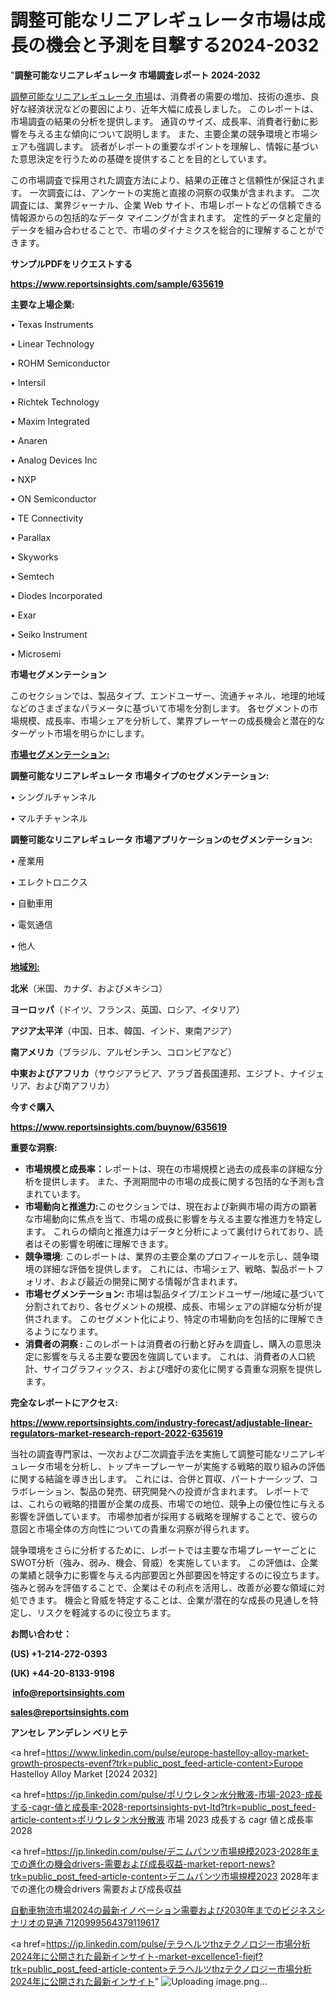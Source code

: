 # 調整可能なリニアレギュレータ市場は成長の機会と予測を目撃する2024-2032

"<strong>調整可能なリニアレギュレータ 市場調査レポート 2024-2032</strong>

<a href=https://www.reportsinsights.com/sample/635619>調整可能なリニアレギュレータ 市場</a>は、消費者の需要の増加、技術の進歩、良好な経済状況などの要因により、近年大幅に成長しました。 このレポートは、市場調査の結果の分析を提供します。 通貨のサイズ、成長率、消費者行動に影響を与える主な傾向について説明します。 また、主要企業の競争環境と市場シェアも強調します。 読者がレポートの重要なポイントを理解し、情報に基づいた意思決定を行うための基礎を提供することを目的としています。

この市場調査で採用された調査方法により、結果の正確さと信頼性が保証されます。 一次調査には、アンケートの実施と直接の洞察の収集が含まれます。 二次調査には、業界ジャーナル、企業 Web サイト、市場レポートなどの信頼できる情報源からの包括的なデータ マイニングが含まれます。 定性的データと定量的データを組み合わせることで、市場のダイナミクスを総合的に理解することができます。

<strong><b>サンプルPDFをリクエストする</b></strong>

<a href=https://www.reportsinsights.com/sample/635619><strong><u>https://www.reportsinsights.com/sample/635619</u></strong></a>

<strong>主要な上場企業:</strong>

• Texas Instruments

• Linear Technology

• ROHM Semiconductor

• Intersil

• Richtek Technology

• Maxim Integrated

• Anaren

• Analog Devices Inc

• NXP

• ON Semiconductor

• TE Connectivity

• Parallax

• Skyworks

• Semtech

• Diodes Incorporated

• Exar

• Seiko Instrument

• Microsemi

<strong>市場セグメンテーション</strong>

このセクションでは、製品タイプ、エンドユーザー、流通チャネル、地理的地域などのさまざまなパラメータに基づいて市場を分割します。 各セグメントの市場規模、成長率、市場シェアを分析して、業界プレーヤーの成長機会と潜在的なターゲット市場を明らかにします。

<strong><u>市場セグメンテーション</u></strong><strong><u>:</u></strong>

<strong>調整可能なリニアレギュレータ 市場タイプのセグメンテーション:</strong>

• シングルチャンネル

• マルチチャンネル

<strong>調整可能なリニアレギュレータ 市場アプリケーションのセグメンテーション:</strong>

• 産業用

• エレクトロニクス

• 自動車用

• 電気通信

• 他人

<strong><u>地域別</u></strong><strong><u>:</u></strong>

<strong>北米</strong>（米国、カナダ、およびメキシコ）

<strong>ヨーロッパ</strong>（ドイツ、フランス、英国、ロシア、イタリア）

<strong>アジア太平洋</strong>（中国、日本、韓国、インド、東南アジア）

<strong>南アメリカ</strong>（ブラジル、アルゼンチン、コロンビアなど）

<strong>中東およびアフリカ</strong>（サウジアラビア、アラブ首長国連邦、エジプト、ナイジェリア、および南アフリカ）

<strong>今すぐ購入</strong>

<a href=https://www.reportsinsights.com/buynow/635619><strong><u>https://www.reportsinsights.com/buynow/635619</u></strong></a>

<strong>重要な洞察:</strong>
<ul>
  <li><strong>市場規模と成長率：</strong>レポートは、現在の市場規模と過去の成長率の詳細な分析を提供します。 また、予測期間中の市場の成長に関する包括的な予測も含まれています。</li>
  <li><strong>市場動向と推進力:</strong>このセクションでは、現在および新興市場の両方の顕著な市場動向に焦点を当て、市場の成長に影響を与える主要な推進力を特定します。 これらの傾向と推進力はデータと分析によって裏付けられており、読者はその影響を明確に理解できます。</li>
  <li><strong>競争環境</strong>: このレポートは、業界の主要企業のプロフィールを示し、競争環境の詳細な評価を提供します。 これには、市場シェア、戦略、製品ポートフォリオ、および最近の開発に関する情報が含まれます。</li>
  <li><strong>市場セグメンテーション: </strong>市場は製品タイプ/エンドユーザー/地域に基づいて分割されており、各セグメントの規模、成長、市場シェアの詳細な分析が提供されます。 このセグメント化により、特定の市場動向を包括的に理解できるようになります。</li>
  <li><strong>消費者の洞察 : </strong>このレポートは消費者の行動と好みを調査し、購入の意思決定に影響を与える主要な要因を強調しています。 これは、消費者の人口統計、サイコグラフィックス、および嗜好の変化に関する貴重な洞察を提供します。</li>
</ul>
<strong>完全なレポートにアクセス:</strong>

<a href=https://www.reportsinsights.com/industry-forecast/adjustable-linear-regulators-market-research-report-2022-635619><strong><u><b>https://www.reportsinsights.com/industry-forecast/adjustable-linear-regulators-market-research-report-2022-635619</b></u></strong></a>

当社の調査専門家は、一次および二次調査手法を実施して調整可能なリニアレギュレータ市場を分析し、トップキープレーヤーが実施する戦略的取り組みの評価に関する結論を導き出します。 これには、合併と買収、パートナーシップ、コラボレーション、製品の発売、研究開発への投資が含まれます。 レポートでは、これらの戦略的措置が企業の成長、市場での地位、競争上の優位性に与える影響を評価しています。 市場参加者が採用する戦略を理解することで、彼らの意図と市場全体の方向性についての貴重な洞察が得られます。

競争環境をさらに分析するために、レポートでは主要な市場プレーヤーごとにSWOT分析（強み、弱み、機会、脅威）を実施しています。 この評価は、企業の業績と競争力に影響を与える内部要因と外部要因を特定するのに役立ちます。 強みと弱みを評価することで、企業はその利点を活用し、改善が必要な領域に対処できます。 機会と脅威を特定することは、企業が潜在的な成長の見通しを特定し、リスクを軽減するのに役立ちます。

<strong>お問い合わせ：</strong>

<strong>(US) +1-214-272-0393</strong>

<strong>(UK) +44-20-8133-9198</strong>

<strong> </strong><a href=info@reportsinsights.com><strong><u>info@reportsinsights.com</u></strong></a>

<a href=sales@reportsinsights.com><strong><u>sales@reportsinsights.com</u></strong></a>

<strong>アンセレ アンデレン ベリヒテ</strong>

<a href=https://www.linkedin.com/pulse/europe-hastelloy-alloy-market-growth-prospects-evenf?trk=public_post_feed-article-content>Europe Hastelloy Alloy Market [2024 2032]</a>

<a href=https://jp.linkedin.com/pulse/ポリウレタン水分散液-市場-2023-成長する-cagr-値と成長率-2028-reportsinsights-pvt-ltd?trk=public_post_feed-article-content>ポリウレタン水分散液 市場 2023 成長する cagr 値と成長率 2028</a>

<a href=https://jp.linkedin.com/pulse/デニムパンツ市場規模2023-2028年までの進化の機会drivers-需要および成長収益-market-report-news?trk=public_post_feed-article-content>デニムパンツ市場規模2023 2028年までの進化の機会drivers 需要および成長収益</a>

<a href=https://www.linkedin.com/pulse/自動車物流市場2024の最新イノベーション需要および2030年までのビジネスシナリオの見通-7120999564379119617/>自動車物流市場2024の最新イノベーション需要および2030年までのビジネスシナリオの見通 7120999564379119617</a>

<a href=https://jp.linkedin.com/pulse/テラヘルツthzテクノロジー市場分析2024年に公開された最新インサイト-market-excellence1-fiejf?trk=public_post_feed-article-content>テラヘルツthzテクノロジー市場分析2024年に公開された最新インサイト</a>"
![Uploading image.png…]()
